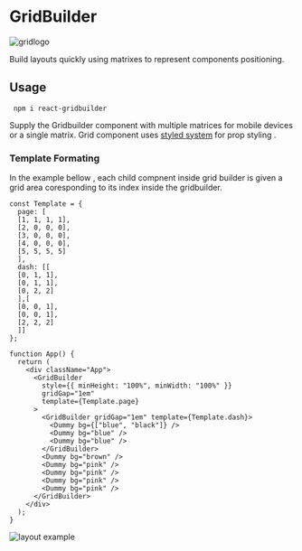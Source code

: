 # GridBuilder
![gridlogo](https://res.cloudinary.com/dxjse9tsv/image/upload/v1570488103/Logos/GridBuilder.svg)

Build layouts quickly using matrixes to represent components positioning. 

## Usage

``` npm i react-gridbuilder```

Supply the Gridbuilder component with multiple matrices for mobile devices or a single matrix. Grid component uses  [styled system](https://github.com/styled-system/styled-system) for prop styling .

### Template Formating

In the example bellow , each child compnent inside grid builder is given a grid area coresponding to its index inside the gridbuilder.

```
const Template = {
  page: [
  [1, 1, 1, 1],
  [2, 0, 0, 0],
  [3, 0, 0, 0],
  [4, 0, 0, 0],
  [5, 5, 5, 5]
  ],
  dash: [[
  [0, 1, 1],
  [0, 1, 1],
  [0, 2, 2]
  ],[
  [0, 0, 1],
  [0, 0, 1],
  [2, 2, 2]
  ]]
};

function App() {
  return (
    <div className="App">
      <GridBuilder
        style={{ minHeight: "100%", minWidth: "100%" }}
        gridGap="1em"
        template={Template.page}
      >
        <GridBuilder gridGap="1em" template={Template.dash}>
          <Dummy bg={["blue", "black"]} />
          <Dummy bg="blue" />
          <Dummy bg="blue" />
        </GridBuilder>
        <Dummy bg="brown" />
        <Dummy bg="pink" />
        <Dummy bg="pink" />
        <Dummy bg="pink" />
        <Dummy bg="pink" />
      </GridBuilder>
    </div>
  );
}
```
![layout example](https://res.cloudinary.com/dxjse9tsv/image/upload/v1570489149/git/Screen_Shot_2019-10-07_at_3.52.53_PM.png)
